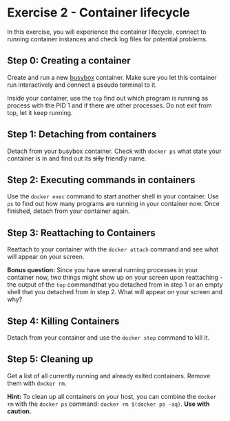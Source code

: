 # Exercise 2 - Container lifecycle

In this exercise, you will experience the container lifecycle, connect to running container instances and check log files for potential problems.

## Step 0: Creating a container

Create and run a new [busybox](https://hub.docker.com/_/busybox/) container. Make sure you let this container run interactively and connect a pseudo terminal to it.

Inside your container, use the `top` find out which program is running as process with the PID 1 and if there are other processes. Do not exit from top, let it keep running.

## Step 1: Detaching from containers

Detach from your busybox container. Check with `docker ps` what state your container is in and find out its ~~silly~~ friendly name.

## Step 2: Executing commands in containers

Use the `docker exec` command to start another shell in your container. Use `ps` to find out how many programs are running in your container now. Once finished, detach from your container again.

## Step 3: Reattaching to Containers

Reattach to your container with the `docker attach` command and see what will appear on your screen.

**Bonus question:** Since you have several running processes in your container now, two things might show up on your screen upon reattaching - the output of the `top` commandthat you detached from in step 1 or an empty shell that you detached from in step 2. What will appear on your screen and why?

## Step 4: Killing Containers

Detach from your container and use the `docker stop` command to kill it.

## Step 5: Cleaning up

Get a list of all currently running and already exited containers. Remove them with `docker rm`.

**Hint:** To clean up all containers on your host, you can combine the `docker rm` with the `docker ps` command: `docker rm $(docker ps -aq)`. **Use with caution.**
